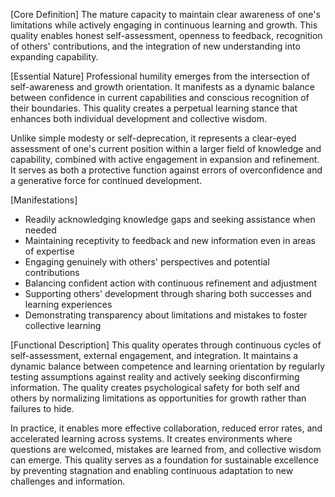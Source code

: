 [Core Definition]
The mature capacity to maintain clear awareness of one's limitations while actively engaging in continuous learning and growth. This quality enables honest self-assessment, openness to feedback, recognition of others' contributions, and the integration of new understanding into expanding capability.

[Essential Nature]
Professional humility emerges from the intersection of self-awareness and growth orientation. It manifests as a dynamic balance between confidence in current capabilities and conscious recognition of their boundaries. This quality creates a perpetual learning stance that enhances both individual development and collective wisdom.

Unlike simple modesty or self-deprecation, it represents a clear-eyed assessment of one's current position within a larger field of knowledge and capability, combined with active engagement in expansion and refinement. It serves as both a protective function against errors of overconfidence and a generative force for continued development.

[Manifestations]
- Readily acknowledging knowledge gaps and seeking assistance when needed
- Maintaining receptivity to feedback and new information even in areas of expertise
- Engaging genuinely with others' perspectives and potential contributions
- Balancing confident action with continuous refinement and adjustment
- Supporting others' development through sharing both successes and learning experiences
- Demonstrating transparency about limitations and mistakes to foster collective learning

[Functional Description]
This quality operates through continuous cycles of self-assessment, external engagement, and integration. It maintains a dynamic balance between competence and learning orientation by regularly testing assumptions against reality and actively seeking disconfirming information. The quality creates psychological safety for both self and others by normalizing limitations as opportunities for growth rather than failures to hide.

In practice, it enables more effective collaboration, reduced error rates, and accelerated learning across systems. It creates environments where questions are welcomed, mistakes are learned from, and collective wisdom can emerge. This quality serves as a foundation for sustainable excellence by preventing stagnation and enabling continuous adaptation to new challenges and information.